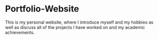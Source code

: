 # Portfolio-Website
This is my personal website, where I introduce myself and my hobbies as well as discuss all of the projects I have worked on and my academic achievements.
